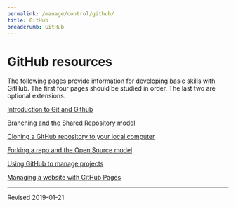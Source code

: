 ```yaml
---
permalink: /manage/control/github/
title: GitHub
breadcrumb: GitHub
---
```


# GitHub resources

The following pages provide information for developing basic skills with GitHub.  The first four pages should be studied in order.  The last two are optional extensions.

[Introduction to Git and Github](intro/)

[Branching and the Shared Repository model](branch/)

[Cloning a GitHub repository to your local computer](clone/)

[Forking a repo and the Open Source model](fork/)

[Using GitHub to manage projects](projects/)

[Managing a website with GitHub Pages](pages/)

----
Revised 2019-01-21
